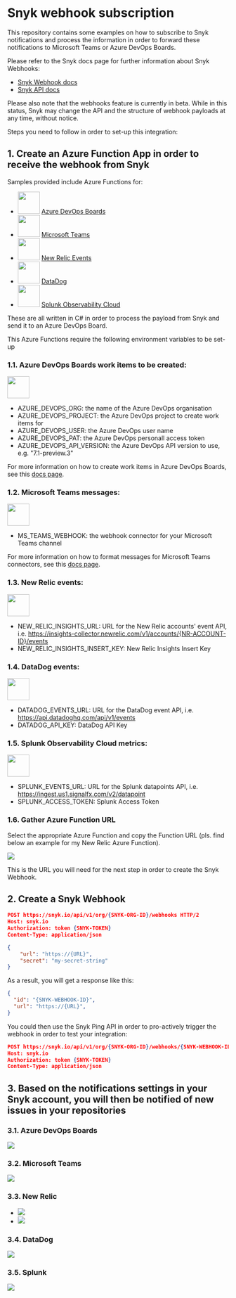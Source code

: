 # Snyk webhook subscription

This repository contains some examples on how to subscribe to Snyk notifications and process the information in order to forward these notifications to Microsoft Teams or Azure DevOps Boards.

Please refer to the Snyk docs page for further information about Snyk Webhooks:
- [Snyk Webhook docs](https://docs.snyk.io/features/integrations/snyk-webhooks)
- [Snyk API docs](https://snyk.docs.apiary.io/#reference/webhooks)

Please also note that the webhooks feature is currently in beta. While in this status, Snyk may change the API and the structure of webhook payloads at any time, without notice.

Steps you need to follow in order to set-up this integration:

## 1. Create an Azure Function App in order to receive the webhook from Snyk

Samples provided include Azure Functions for:
- <img src="azure-devops-boards-logo.png" width="50"> [Azure DevOps Boards](azure-function-azure-boards.cs)
- <img src="microsoft-teams-logo.png" width="50"> [Microsoft Teams](azure-function-microsoft-teams.cs)
- <img src="newrelic-logo.png" width="50"> [New Relic Events](azure-function-newrelic.cs)
- <img src="datadog-logo.png" width="50"> [DataDog](azure-function-datadog.cs)
- <img src="splunk-logo.png" width="50"> [Splunk Observability Cloud](azure-function-splunk.cs)

These are all written in C# in order to process the payload from Snyk and send it to an Azure DevOps Board.

This Azure Functions require the following environment variables to be set-up

### 1.1. Azure DevOps Boards work items to be created:
<img src="azure-devops-boards-logo.png" width="50">

- AZURE_DEVOPS_ORG: the name of the Azure DevOps organisation
- AZURE_DEVOPS_PROJECT: the Azure DevOps project to create work items for
- AZURE_DEVOPS_USER: the Azure DevOps user name
- AZURE_DEVOPS_PAT: the Azure DevOps personall access token
- AZURE_DEVOPS_API_VERSION: the Azure DevOps API version to use, e.g. "7.1-preview.3"

For more information on how to create work items in Azure DevOps Boards, see this [docs page](https://docs.microsoft.com/en-us/rest/api/azure/devops/wit/work-items/create?view=azure-devops-rest-7.1).

### 1.2. Microsoft Teams messages:
<img src="microsoft-teams-logo.png" width="50">

- MS_TEAMS_WEBHOOK: the webhook connector for your Microsoft Teams channel

For more information on how to format messages for Microsoft Teams connectors, see this [docs page](https://docs.microsoft.com/en-us/microsoftteams/platform/webhooks-and-connectors/how-to/connectors-using?tabs=cURL).

### 1.3. New Relic events:
<img src="newrelic-logo.png" width="50">

- NEW_RELIC_INSIGHTS_URL: URL for the New Relic accounts' event API, i.e. https://insights-collector.newrelic.com/v1/accounts/{NR-ACCOUNT-ID}/events
- NEW_RELIC_INSIGHTS_INSERT_KEY: New Relic Insights Insert Key

### 1.4. DataDog events:
<img src="datadog-logo.png" width="50">

- DATADOG_EVENTS_URL: URL for the DataDog event API, i.e. https://api.datadoghq.com/api/v1/events
- DATADOG_API_KEY: DataDog API Key

### 1.5. Splunk Observability Cloud metrics:
<img src="splunk-logo.png" width="50">

- SPLUNK_EVENTS_URL: URL for the Splunk datapoints API, i.e. https://ingest.us1.signalfx.com/v2/datapoint
- SPLUNK_ACCESS_TOKEN: Splunk Access Token

### 1.6. Gather Azure Function URL

Select the appropriate Azure Function and copy the Function URL (pls. find below an example for my New Relic Azure Function).

![](azure-function-url.png)

This is the URL you will need for the next step in order to create the Snyk Webhook.

## 2. Create a Snyk Webhook

```json
POST https://snyk.io/api/v1/org/{SNYK-ORG-ID}/webhooks HTTP/2
Host: snyk.io
Authorization: token {SNYK-TOKEN}
Content-Type: application/json

{
    "url": "https://{URL}",
    "secret": "my-secret-string"
}
```

As a result, you will get a response like this:

```json
{
  "id": "{SNYK-WEBHOOK-ID}",
  "url": "https://{URL}",
}
```

You could then use the Snyk Ping API in order to pro-actively trigger the webhook in order to test your integration:

```json
POST https://snyk.io/api/v1/org/{SNYK-ORG-ID}/webhooks/{SNYK-WEBHOOK-ID}/ping HTTP/2
Host: snyk.io
Authorization: token {SNYK-TOKEN}
Content-Type: application/json
```

## 3. Based on the notifications settings in your Snyk account, you will then be notified of new issues in your repositories

### 3.1. Azure DevOps Boards
![](azure-devops-boards-dashboard.png)

### 3.2. Microsoft Teams
![](microsoft-teams-dashboard.png)

### 3.3. New Relic
- ![](newrelic-dashboard.png)
- ![](newrelic-dashboard-custom.png)

### 3.4. DataDog
![](datadog-dashboard.png)

### 3.5. Splunk
![](splunk-dashboard.png)